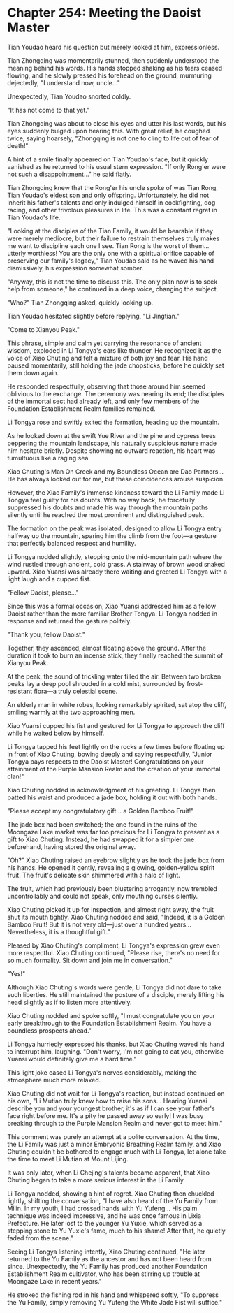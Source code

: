# Chapter 254: Meeting the Daoist Master

Tian Youdao heard his question but merely looked at him, expressionless.

Tian Zhongqing was momentarily stunned, then suddenly understood the meaning behind his words. His hands stopped shaking as his tears ceased flowing, and he slowly pressed his forehead on the ground, murmuring dejectedly, "I understand now, uncle..."

Unexpectedly, Tian Youdao snorted coldly.

"It has not come to that yet."

Tian Zhongqing was about to close his eyes and utter his last words, but his eyes suddenly bulged upon hearing this. With great relief, he coughed twice, saying hoarsely, "Zhongqing is not one to cling to life out of fear of death!"

A hint of a smile finally appeared on Tian Youdao's face, but it quickly vanished as he returned to his usual stern expression. "If only Rong'er were not such a disappointment..." he said flatly.

Tian Zhongqing knew that the Rong'er his uncle spoke of was Tian Rong, Tian Youdao's eldest son and only offspring. Unfortunately, he did not inherit his father's talents and only indulged himself in cockfighting, dog racing, and other frivolous pleasures in life. This was a constant regret in Tian Youdao's life.

"Looking at the disciples of the Tian Family, it would be bearable if they were merely mediocre, but their failure to restrain themselves truly makes me want to discipline each one I see. Tian Rong is the worst of them... utterly worthless! You are the only one with a spiritual orifice capable of preserving our family's legacy," Tian Youdao said as he waved his hand dismissively, his expression somewhat somber.

"Anyway, this is not the time to discuss this. The only plan now is to seek help from someone," he continued in a deep voice, changing the subject.

"Who?" Tian Zhongqing asked, quickly looking up.

Tian Youdao hesitated slightly before replying, "Li Jingtian."

"Come to Xianyou Peak."

This phrase, simple and calm yet carrying the resonance of ancient wisdom, exploded in Li Tongya's ears like thunder. He recognized it as the voice of Xiao Chuting and felt a mixture of both joy and fear. His hand paused momentarily, still holding the jade chopsticks, before he quickly set them down again.

He responded respectfully, observing that those around him seemed oblivious to the exchange. The ceremony was nearing its end; the disciples of the immortal sect had already left, and only few members of the Foundation Establishment Realm families remained.

Li Tongya rose and swiftly exited the formation, heading up the mountain.

As he looked down at the swift Yue River and the pine and cypress trees peppering the mountain landscape, his naturally suspicious nature made him hesitate briefly. Despite showing no outward reaction, his heart was tumultuous like a raging sea.

Xiao Chuting's Man On Creek and my Boundless Ocean are Dao Partners... He has always looked out for me, but these coincidences arouse suspicion.

However, the Xiao Family's immense kindness toward the Li Family made Li Tongya feel guilty for his doubts. With no way back, he forcefully suppressed his doubts and made his way through the mountain paths silently until he reached the most prominent and distinguished peak.

The formation on the peak was isolated, designed to allow Li Tongya entry halfway up the mountain, sparing him the climb from the foot—a gesture that perfectly balanced respect and humility.

Li Tongya nodded slightly, stepping onto the mid-mountain path where the wind rustled through ancient, cold grass. A stairway of brown wood snaked upward. Xiao Yuansi was already there waiting and greeted Li Tongya with a light laugh and a cupped fist.

"Fellow Daoist, please..."

Since this was a formal occasion, Xiao Yuansi addressed him as a fellow Daoist rather than the more familiar Brother Tongya. Li Tongya nodded in response and returned the gesture politely.

"Thank you, fellow Daoist."

Together, they ascended, almost floating above the ground. After the duration it took to burn an incense stick, they finally reached the summit of Xianyou Peak.

At the peak, the sound of trickling water filled the air. Between two broken peaks lay a deep pool shrouded in a cold mist, surrounded by frost-resistant flora—a truly celestial scene.

An elderly man in white robes, looking remarkably spirited, sat atop the cliff, smiling warmly at the two approaching men.

Xiao Yuansi cupped his fist and gestured for Li Tongya to approach the cliff while he waited below by himself.

Li Tongya tapped his feet lightly on the rocks a few times before floating up in front of Xiao Chuting, bowing deeply and saying respectfully, "Junior Tongya pays respects to the Daoist Master! Congratulations on your attainment of the Purple Mansion Realm and the creation of your immortal clan!"

Xiao Chuting nodded in acknowledgment of his greeting. Li Tongya then patted his waist and produced a jade box, holding it out with both hands.

"Please accept my congratulatory gift... a Golden Bamboo Fruit!"

The jade box had been switched; the one found in the ruins of the Moongaze Lake market was far too precious for Li Tongya to present as a gift to Xiao Chuting. Instead, he had swapped it for a simpler one beforehand, having stored the original away.

"Oh?" Xiao Chuting raised an eyebrow slightly as he took the jade box from his hands. He opened it gently, revealing a glowing, golden-yellow spirit fruit. The fruit's delicate skin shimmered with a halo of light.

The fruit, which had previously been blustering arrogantly, now trembled uncontrollably and could not speak, only mouthing curses silently.

Xiao Chuting picked it up for inspection, and almost right away, the fruit shut its mouth tightly. Xiao Chuting nodded and said, "Indeed, it is a Golden Bamboo Fruit! But it is not very old—just over a hundred years... Nevertheless, it is a thoughtful gift."

Pleased by Xiao Chuting's compliment, Li Tongya's expression grew even more respectful. Xiao Chuting continued, "Please rise, there's no need for so much formality. Sit down and join me in conversation."

"Yes!"

Although Xiao Chuting's words were gentle, Li Tongya did not dare to take such liberties. He still maintained the posture of a disciple, merely lifting his head slightly as if to listen more attentively.

Xiao Chuting nodded and spoke softly, "I must congratulate you on your early breakthrough to the Foundation Establishment Realm. You have a boundless prospects ahead."

Li Tongya hurriedly expressed his thanks, but Xiao Chuting waved his hand to interrupt him, laughing. "Don't worry, I'm not going to eat you, otherwise Yuansi would definitely give me a hard time."

This light joke eased Li Tongya's nerves considerably, making the atmosphere much more relaxed.

Xiao Chuting did not wait for Li Tongya's reaction, but instead continued on his own, "Li Mutian truly knew how to raise his sons... Hearing Yuansi describe you and your youngest brother, it's as if I can see your father's face right before me. It's a pity he passed away so early! I was busy breaking through to the Purple Mansion Realm and never got to meet him."

This comment was purely an attempt at a polite conversation. At the time, the Li Family was just a minor Embryonic Breathing Realm family, and Xiao Chuting couldn't be bothered to engage much with Li Tongya, let alone take the time to meet Li Mutian at Mount Lijing.

It was only later, when Li Chejing's talents became apparent, that Xiao Chuting began to take a more serious interest in the Li Family.

Li Tongya nodded, showing a hint of regret. Xiao Chuting then chuckled lightly, shifting the conversation, "I have also heard of the Yu Family from Milin. In my youth, I had crossed hands with Yu Yufeng... His palm technique was indeed impressive, and he was once famous in Lixia Prefecture. He later lost to the younger Yu Yuxie, which served as a stepping stone to Yu Yuxie's fame, much to his shame! After that, he quietly faded from the scene."

Seeing Li Tongya listening intently, Xiao Chuting continued, "He later returned to the Yu Family as the ancestor and has not been heard from since. Unexpectedly, the Yu Family has produced another Foundation Establishment Realm cultivator, who has been stirring up trouble at Moongaze Lake in recent years."

He stroked the fishing rod in his hand and whispered softly, "To suppress the Yu Family, simply removing Yu Yufeng the White Jade Fist will suffice."

